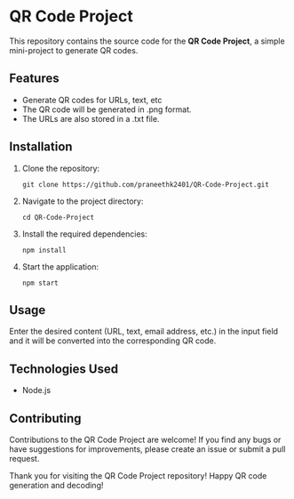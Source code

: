 # QR Code Project
This repository contains the source code for the **QR Code Project**, a simple mini-project to generate QR codes.

## Features

- Generate QR codes for URLs, text, etc
- The QR code will be generated in .png format.
- The URLs are also stored in a .txt file.

## Installation

1. Clone the repository:

   ```
   git clone https://github.com/praneethk2401/QR-Code-Project.git
   ```

2. Navigate to the project directory:

   ```
   cd QR-Code-Project
   ```

3. Install the required dependencies:

   ```
   npm install
   ```

4. Start the application:

   ```
   npm start
   ```

## Usage

Enter the desired content (URL, text, email address, etc.) in the input field and it will be converted into the corresponding QR code.

## Technologies Used

- Node.js

## Contributing

Contributions to the QR Code Project are welcome! If you find any bugs or have suggestions for improvements, please create an issue or submit a pull request.



Thank you for visiting the QR Code Project repository! Happy QR code generation and decoding!
